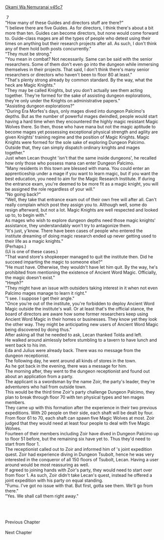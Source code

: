 [Okami Wa Nemuranai v45c7](https://www.sousetsuka.com/2021/06/okami-wa-nemuranai-457.html)
<br/><br/>
 7<br/>
"How many of these Guides and directors stuff are there?"<br/>
"I believe there are five Guides. As for directors, I think there's about a bit more than ten. Guides can become directors, but none would come forward to. Guide-class mages are all the types of people who detest using their times on anything but their research projects after all. As such, I don't think any of them hold both posts concurrently."<br/>
"They must be strong."<br/>
"You mean in combat? Not necessarily. Same can be said with the senior researchers. Some of them don't even go into the dungeon while immersing themselves in their projects. That said, I don't think there's many senior researchers or directors who haven't been to floor 80 at least."<br/>
"That's plenty strong already by common standard. By the way, what the heck are Magic Knights."<br/>
"They may be called Knights, but you don't actually see them acting together. They're formed for the sake of assisting dungeon explorations, they're only under the Knights on administrative papers."<br/>
"Assisting dungeon explorations?"<br/>
"During Era Morfes's days, only mages dived into dungeon Palcimo's depths. But as the number of powerful mages dwindled, people would start having a hard time when they encountered the highly magic resistant Magic Wolves there. So then, those who have mana but not the magic aptitude to become mages yet possessing exceptional physical strength and agility are given Knights' training regime and the position of Magic Knights. Magic Knights were formed for the sole sake of exploring Dungeon Palcimo. Outside that, they can simply dispatch ordinary knights and mages together."<br/>
Just when Lecan thought 'isn't that the same inside dungeons', he recalled how only those who possess mana can enter Dungeon Palcimo. <br/>
"Many residents in this town are blessed with mana. You could enter an apprenticeship under a mage if you want to learn magic, but if you want the best education, you need to aim for the Magic Research Institute. If during the entrance exam, you're deemed to be more fit as a magic knight, you will be assigned the role regardless of your will."<br/>
"No going back?"<br/>
"Well, they take that entrance exam out of their own free will after all. Can't really complain which post they assign you to. Although well, some do resign afterward, but not a lot. Magic Knights are well respected and looked up to, to begin with."<br/>
As mages who wish to explore dungeon depths need those magic knights' assistance, they understandably won't try to antagonize them.<br/>
"It's just, y'know. There have been cases of people who entered the institute dreaming of doing magic research ended up never getting used to their life as a magic knights."<br/>
(Perhaps.)<br/>
(Ui is one of these cases.)<br/>
"That wand store's shopkeeper managed to quit the institute then. Did he succeed imparting the magic to someone else?"<br/>
"He must have. Otherwise, they wouldn't have let him quit. By the way, he's prohibited from mentioning the existence of Ancient Word Magic. Officially, the magic doesn't exist."<br/>
"Hmph?"<br/>
"They might have an issue with outsiders taking interest in it when not even Palcimo mages manage to learn it right."<br/>
"I see. I suppose I get their angle."<br/>
"Once you're out of the institute, you're forbidden to deploy Ancient Word Magic outside the institute's wall. Or at least that's the official stance, the board of directors are aware how some former researchers keep using Ancient Word Magic in their homes or businesses. They know yet they look the other way. They might be anticipating new users of Ancient Word Magic being discovered by doing thus."<br/>
After asking all that he needed to ask, Lecan thanked Tolda and left.<br/>
He walked around aimlessly before stumbling to a tavern to have lunch and went back to his inn.<br/>
Eda and Julius were already back. There was no message from the dungeon receptionist.<br/>
The following day, he went around all kinds of stores in the town.<br/>
As he got back in the evening, there was a message for him.<br/>
The morning after, they went to the dungeon receptionist and found out about an application from a party.<br/>
The applicant is a swordsman by the name Zoir, the party's leader, they're adventurers who hail from outside town.<br/>
This would be the third time Zoir's party challenge Dungeon Palcimo, they plan to break through floor 70 with ten physical types and ten mages members.<br/>
They came up with this formation after the experience in their two previous expeditions. With 20 people on their side, each shaft will be dealt by four. From floor 61 to 70, each shaft can spawn five Magic Wolves at most. Zoir judged that they would need at least four people to deal with five Magic Wolves.<br/>
Fourteen of their members including Zoir have dived in Dungeon Palcimo up to floor 51 before, but the remaining six have yet to. Thus they'd need to start from floor 1.<br/>
The receptionist called out to Zoir and informed him of <Willard>'s joint expedition quest. Zoir had experience diving in Dungeon Tsubolt, hence he was very interested in the conqueror of all 150 floors of Tsubolt, Lecan. Having a <Purification> user around would be most reassuring as well.<br/>
If <Willard> agreed to joining hands with Zoir's party, they would need to start over from floor 1. As such, Zoir didn't take Lecan's quest, instead he offered a joint expedition with his party on equal standing.<br/>
"Fumu. I've got no issue with that. But first, gotta see them. We'll go from there."<br/>
"Yes. We shall call them right away."<br/>
 <br/>
 <br/>
 <br/>
 <br/>
Previous Chapter<br/>
 <br/>
Next Chapter<br/>
